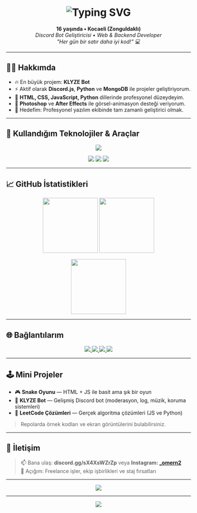 <h1 align="center">
  <img src="https://readme-typing-svg.demolab.com?font=Fira+Code&weight=700&size=30&pause=1000&color=06B6D4&center=true&vCenter=true&width=600&lines=let+isim+=+'Ömer+Yıldırım';console.log(%22👋+Selam!%22);" alt="Typing SVG" />
</h1>

<p align="center">
  <strong>16 yaşında • Kocaeli (Zonguldaklı)</strong><br/>
  <em>Discord Bot Geliştiricisi • Web & Backend Developer</em><br/>
  <em>"Her gün bir satır daha iyi kod!" 💻</em>
</p>

---

## 👨‍💻 Hakkımda
- 🔥 En büyük projem: **KLYZE Bot**  
- ⚡ Aktif olarak **Discord.js**, **Python** ve **MongoDB** ile projeler geliştiriyorum.  
- 🧠 **HTML, CSS, JavaScript, Python** dillerinde profesyonel düzeydeyim.  
- 🎨 **Photoshop** ve **After Effects** ile görsel-animasyon desteği veriyorum.  
- 🧩 Hedefim: Profesyonel yazılım ekibinde tam zamanlı geliştirici olmak.  

---

## 🧰 Kullandığım Teknolojiler & Araçlar
<p align="center">
  <img src="https://skillicons.dev/icons?i=html,css,js,python,nodejs,mongodb,react,tailwind,vscode,git,github" />
</p>

<p align="center">
  <img src="https://img.shields.io/badge/After%20Effects-9999FF?style=for-the-badge&logo=adobe-after-effects&logoColor=white" />
  <img src="https://img.shields.io/badge/Photoshop-31A8FF?style=for-the-badge&logo=adobe-photoshop&logoColor=white" />
  <img src="https://img.shields.io/badge/MongoDB-00ED64?style=for-the-badge&logo=mongodb&logoColor=white" />
</p>

---

## 📈 GitHub İstatistikleri
<p align="center">
  <img src="https://github-readme-stats.vercel.app/api?username=omern2&show_icons=true&theme=tokyonight&hide_border=true&include_all_commits=true" height="150" />
  <img src="https://github-readme-stats.vercel.app/api/top-langs/?username=omern2&layout=compact&theme=tokyonight&hide_border=true" height="150" />
</p>

<p align="center">
  <img src="https://streak-stats.demolab.com?user=omern2&theme=tokyonight&hide_border=true" height="150" />
</p>

---

## 🌐 Bağlantılarım
<p align="center">
  <a href="https://github.com/omern2" target="_blank">
    <img src="https://img.shields.io/badge/GitHub-181717?style=for-the-badge&logo=github&logoColor=white" />
  </a>
  <a href="https://leetcode.com/u/omern2" target="_blank">
    <img src="https://img.shields.io/badge/LeetCode-F89F1B?style=for-the-badge&logo=leetcode&logoColor=white" />
  </a>
  <a href="https://www.instagram.com/_omern2" target="_blank">
    <img src="https://img.shields.io/badge/Instagram-E4405F?style=for-the-badge&logo=instagram&logoColor=white" />
  </a>
  <a href="https://discord.gg/sX4XsWZrZp" target="_blank">
    <img src="https://img.shields.io/badge/Discord-5865F2?style=for-the-badge&logo=discord&logoColor=white" />
  </a>
</p>

---

## 🕹️ Mini Projeler
- 🎮 **Snake Oyunu** — HTML + JS ile basit ama şık bir oyun  
- 🤖 **KLYZE Bot** — Gelişmiş Discord bot (moderasyon, log, müzik, koruma sistemleri)  
- 🧮 **LeetCode Çözümleri** — Gerçek algoritma çözümleri (JS ve Python)  

> Repolarda örnek kodları ve ekran görüntülerini bulabilirsiniz.

---

## 💬 İletişim
> 📫 Bana ulaş: **discord.gg/sX4XsWZrZp** veya **Instagram: [_omern2](https://www.instagram.com/_omern2)**  
> 💼 Açığım: Freelance işler, ekip işbirlikleri ve staj fırsatları  

---

<p align="center">
  <img src="https://komarev.com/ghpvc/?username=omern2&label=Ziyaretçi%20Sayısı&color=blueviolet&style=for-the-badge" />
</p>

---

<p align="center">
  <img src="https://capsule-render.vercel.app/api?type=waving&color=0:06b6d4,100:3b82f6&height=120&section=footer"/>
</p>
